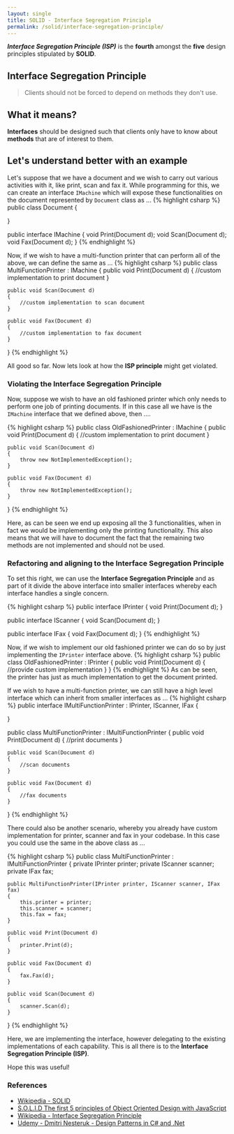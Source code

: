 ```yaml
---
layout: single
title: SOLID - Interface Segregation Principle
permalink: /solid/interface-segregation-principle/
---
```


***Interface Segregation Principle (ISP)*** is the **fourth** amongst the **five** design principles stipulated by **SOLID**.

## Interface Segregation Principle
> Clients should not be forced to depend on methods they don't use. 

## What it means?
**Interfaces** should be designed such that clients only have to know about **methods** that are of interest to them.

## Let's understand better with an example
Let's suppose that we have a document and we wish to carry out various activities with it, like print, scan and fax it. While programming for this, we can create an interface `IMachine` which will expose these functionalities on the document represented by `Document` class as ...
{% highlight csharp %}
public class Document
{

}

public interface IMachine
{
    void Print(Document d);
    void Scan(Document d);
    void Fax(Document d);
}
{% endhighlight %}

Now, if we wish to have a multi-function printer that can perform all of the above, we can define the same as ...
{% highlight csharp %}
public class MultiFunctionPrinter : IMachine
{
    public void Print(Document d)
    {
        //custom implementation to print document
    }

    public void Scan(Document d)
    {
        //custom implementation to scan document
    }

    public void Fax(Document d)
    {
        //custom implementation to fax document
    }
}
{% endhighlight %}

All good so far. Now lets look at how the **ISP principle** might get violated.

### Violating the Interface Segregation Principle
Now, suppose we wish to have an old fashioned printer which only needs to perform one job of printing documents. If in this case all we have is the `IMachine` interface that we defined above, then ....

{% highlight csharp %}
public class OldFashionedPrinter : IMachine
{
    public void Print(Document d)
    {
        //custom implementation to print document
    }

    public void Scan(Document d)
    {
        throw new NotImplementedException();
    }

    public void Fax(Document d)
    {
        throw new NotImplementedException();
    }
}
{% endhighlight %}

Here, as can be seen we end up exposing all the 3 functionalities, when in fact we would be implementing only the printing functionality. This also means that we will have to document the fact that the remaining two methods are not implemented and should not be used.

### Refactoring and aligning to the Interface Segregation Principle
To set this right, we can use the **Interface Segregation Principle** and as part of it divide the above interface into smaller interfaces whereby each interface handles a single concern.

{% highlight csharp %}
public interface IPrinter
{
    void Print(Document d);
}

public interface IScanner
{
    void Scan(Document d);
}

public interface IFax
{
    void Fax(Document d);
}
{% endhighlight %}

Now, if we wish to implement our old fashioned printer we can do so by just implementing the `IPrinter` interface above.
{% highlight csharp %}
public class OldFashionedPrinter : IPrinter
{
    public void Print(Document d)
    {
        //provide custom implementation
    }
}
{% endhighlight %}
As can be seen, the printer has just as much implementation to get the document printed.

If we wish to have a multi-function printer, we can still have a high level interface which can inherit from smaller interfaces as ...
{% highlight csharp %}
public interface IMultiFunctionPrinter : IPrinter, IScanner, IFax
{

}

public class MultiFunctionPrinter : IMultiFunctionPrinter
{
    public void Print(Document d)
    {
        //print documents
    }

    public void Scan(Document d)
    {
        //scan documents
    }

    public void Fax(Document d)
    {
        //fax documents
    }
}
{% endhighlight %}

There could also be another scenario, whereby you already have custom implementation for printer, scanner and fax in your codebase. In this case you could use the same in the above class as ...

{% highlight csharp %}
public class MultiFunctionPrinter : IMultiFunctionPrinter
{
    private IPrinter printer;
    private IScanner scanner;
    private IFax fax;

    public MultiFunctionPrinter(IPrinter printer, IScanner scanner, IFax fax)
    {
        this.printer = printer;
        this.scanner = scanner;
        this.fax = fax;
    }

    public void Print(Document d)
    {
        printer.Print(d);
    }

    public void Fax(Document d)
    {
        fax.Fax(d);
    }

    public void Scan(Document d)
    {
        scanner.Scan(d);
    }
}
{% endhighlight %}

Here, we are implementing the interface, however delegating to the existing implementations of each capability. This is all there is to the **Interface Segregation Principle (ISP)**.

Hope this was useful!

### **References**  
- [Wikipedia - SOLID](https://en.wikipedia.org/wiki/SOLID_(object-oriented_design))
- [S.O.L.I.D The first 5 principles of Object Oriented Design with JavaScript](https://medium.com/@cramirez92/s-o-l-i-d-the-first-5-priciples-of-object-oriented-design-with-javascript-790f6ac9b9fa)
- [Wikipedia - Interface Segregation Principle](https://en.wikipedia.org/wiki/Interface_segregation_principle)
- [Udemy - Dmitri Nesteruk - Design Patterns in C# and .Net](https://www.udemy.com/design-patterns-csharp-dotnet/learn/v4/overview)
